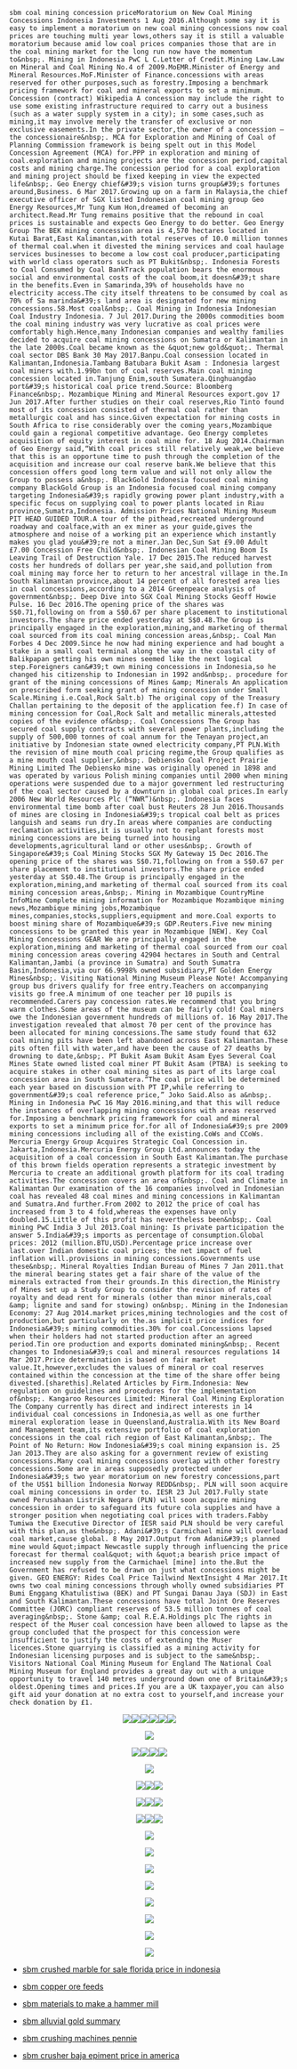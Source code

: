 
```
sbm coal mining concession priceMoratorium on New Coal Mining Concessions Indonesia Investments 1 Aug 2016.Although some say it is easy to implement a moratorium on new coal mining concessions now coal prices are touching multi year lows,others say it is still a valuable moratorium because amid low coal prices companies those that are in the coal mining market for the long run now have the momentum to&nbsp;. Mining in Indonesia PwC L C.Letter of Credit.Mining Law.Law on Mineral and Coal Mining No.4 of 2009.MoEMR.Minister of Energy and Mineral Resources.MoF.Minister of Finance.concessions with areas reserved for other purposes,such as forestry.Imposing a benchmark pricing framework for coal and mineral exports to set a minimum. Concession (contract) Wikipedia A concession may include the right to use some existing infrastructure required to carry out a business (such as a water supply system in a city); in some cases,such as mining,it may involve merely the transfer of exclusive or non exclusive easements.In the private sector,the owner of a concession — the concessionaire&nbsp;. MCA for Exploration and Mining of Coal of Planning Commission framework is being spelt out in this Model Concession Agreement (MCA) for.PPP in exploration and mining of coal.exploration and mining projects are the concession period,capital costs and mining charge.The concession period for a coal exploration and mining project should be fixed keeping in view the expected life&nbsp;. Geo Energy chief&#39;s vision turns group&#39;s fortunes around,Business. 6 Mar 2017.Growing up on a farm in Malaysia,the chief executive officer of SGX listed Indonesian coal mining group Geo Energy Resources,Mr Tung Kum Hon,dreamed of becoming an architect.Read.Mr Tung remains positive that the rebound in coal prices is sustainable and expects Geo Energy to do better. Geo Energy Group The BEK mining concession area is 4,570 hectares located in Kutai Barat,East Kalimantan,with total reserves of 10.0 million tonnes of thermal coal.when it divested the mining services and coal haulage services businesses to become a low cost coal producer,participating with world class operators such as PT Bukit&nbsp;. Indonesia Forests to Coal Consumed by Coal BankTrack population bears the enormous social and environmental costs of the coal boom,it doesn&#39;t share in the benefits.Even in Samarinda,39% of households have no electricity access.The city itself threatens to be consumed by coal as 70% of Sa marinda&#39;s land area is designated for new mining concessions.58.Most coal&nbsp;. Coal Mining in Indonesia Indonesian Coal Industry Indonesia. 7 Jul 2017.During the 2000s commodities boom the coal mining industry was very lucrative as coal prices were comfortably high.Hence,many Indonesian companies and wealthy families decided to acquire coal mining concessions on Sumatra or Kalimantan in the late 2000s.Coal became known as the &quot;new gold&quot;. Thermal coal sector DBS Bank 30 May 2017.Banpu.Coal consession located in Kalimantan,Indonesia.Tambang Batubara Bukit Asam : Indonesia largest coal miners with.1.99bn ton of coal reserves.Main coal mining concession located in.Tanjung Enim,south Sumatera.Qinghuangdao port&#39;s historical coal price trend.Source: Bloomberg Finance&nbsp;. Mozambique Mining and Mineral Resources export.gov 17 Jun 2017.After further studies on their coal reserves,Rio Tinto found most of its concession consisted of thermal coal rather than metallurgic coal and has since.Given expectation for mining costs in South Africa to rise considerably over the coming years,Mozambique could gain a regional competitive advantage. Geo Energy completes acquisition of equity interest in coal mine for. 18 Aug 2014.Chairman of Geo Energy said,“With coal prices still relatively weak,we believe that this is an opportune time to push through the completion of the acquisition and increase our coal reserve bank.We believe that this concession offers good long term value and will not only allow the Group to possess a&nbsp;. BlackGold Indonesia focused coal mining company BlackGold Group is an Indonesia focused coal mining company targeting Indonesia&#39;s rapidly growing power plant industry,with a specific focus on supplying coal to power plants located in Riau province,Sumatra,Indonesia. Admission Prices National Mining Museum PIT HEAD GUIDED TOUR.A tour of the pithead,recreated underground roadway and coalface,with an ex miner as your guide,gives the atmosphere and noise of a working pit an experience which instantly makes you glad you&#39;re not a miner.Jan Dec,Sun Sat £9.00 Adult £7.00 Concession Free Child&nbsp;. Indonesian Coal Mining Boom Is Leaving Trail of Destruction Yale. 17 Dec 2015.The reduced harvest costs her hundreds of dollars per year,she said,and pollution from coal mining may force her to return to her ancestral village in the.In South Kalimantan province,about 14 percent of all forested area lies in coal concessions,according to a 2014 Greenpeace analysis of government&nbsp;. Deep Dive into SGX Coal Mining Stocks Geoff Howie Pulse. 16 Dec 2016.The opening price of the shares was S$0.71,following on from a S$0.67 per share placement to institutional investors.The share price ended yesterday at S$0.48.The Group is principally engaged in the exploration,mining,and marketing of thermal coal sourced from its coal mining concession areas,&nbsp;. Coal Man Forbes 4 Dec 2009.Since he now had mining experience and had bought a stake in a small coal terminal along the way in the coastal city of Balikpapan getting his own mines seemed like the next logical step.Foreigners can&#39;t own mining concessions in Indonesia,so he changed his citizenship to Indonesian in 1992 and&nbsp;. procedure for grant of the mining concessions of Mines &amp; Minerals An application on prescribed form seeking grant of mining concession under Small Scale.Mining i.e.Coal,Rock Salt.b) The original copy of the Treasury Challan pertaining to the deposit of the application fee.f) In case of mining concession for Coal,Rock Salt and metallic minerals,attested copies of the evidence of&nbsp;. Coal Concessions The Group has secured coal supply contracts with several power plants,including the supply of 500,000 tonnes of coal annum for the Tenayan project,an initiative by Indonesian state owned electricity company,PT PLN.With the revision of mine mouth coal pricing regime,the Group qualifies as a mine mouth coal supplier,&nbsp;. Debiensko Coal Project Prairie Mining Limited The Debiensko mine was originally opened in 1898 and was operated by various Polish mining companies until 2000 when mining operations were suspended due to a major government led restructuring of the coal sector caused by a downturn in global coal prices.In early 2006 New World Resources Plc (“NWR”)&nbsp;. Indonesia faces environmental time bomb after coal bust Reuters 28 Jun 2016.Thousands of mines are closing in Indonesia&#39;s tropical coal belt as prices languish and seams run dry.In areas where companies are conducting reclamation activities,it is usually not to replant forests most mining concessions are being turned into housing developments,agricultural land or other uses&nbsp;. Growth of Singapore&#39;s Coal Mining Stocks SGX My Gateway 15 Dec 2016.The opening price of the shares was S$0.71,following on from a S$0.67 per share placement to institutional investors.The share price ended yesterday at S$0.48.The Group is principally engaged in the exploration,mining,and marketing of thermal coal sourced from its coal mining concession areas,&nbsp;. Mining in Mozambique CountryMine InfoMine Complete mining information for Mozambique Mozambique mining news,Mozambique mining jobs,Mozambique mines,companies,stocks,suppliers,equipment and more.Coal exports to boost mining share of Mozambique&#39;s GDP.Reuters.Five new mining concessions to be granted this year in Mozambique [NEW]. Key Coal Mining Concessions GEAR We are principally engaged in the exploration,mining and marketing of thermal coal sourced from our coal mining concession areas covering 42904 hectares in South and Central Kalimantan,Jambi (a province in Sumatra) and South Sumatra Basin,Indonesia,via our 66.9998% owned subsidiary,PT Golden Energy Mines&nbsp;. Visiting National Mining Museum Please Note! Accompanying group bus drivers qualify for free entry.Teachers on accompanying visits go free.A minimum of one teacher per 10 pupils is recommended.Carers pay concession rates.We recommend that you bring warm clothes.Some areas of the museum can be fairly cold! Coal miners owe the Indonesian government hundreds of millions of. 16 May 2017.The investigation revealed that almost 70 per cent of the province has been allocated for mining concessions.The same study found that 632 coal mining pits have been left abandoned across East Kalimantan.These pits often fill with water,and have been the cause of 27 deaths by drowning to date,&nbsp;. PT Bukit Asam Bukit Asam Eyes Several Coal Mines State owned listed coal miner PT Bukit Asam (PTBA) is seeking to acquire stakes in other coal mining sites as part of its large coal concession area in South Sumatera.“The coal price will be determined each year based on discussion with PT IP,while referring to government&#39;s coal reference price,” Joko Said.Also as a&nbsp;. Mining in Indonesia PwC 16 May 2016.mining,and that this will reduce the instances of overlapping mining concessions with areas reserved for.Imposing a benchmark pricing framework for coal and mineral exports to set a minimum price for.for all of Indonesia&#39;s pre 2009 mining concessions including all of the existing.CoWs and CCoWs. Mercuria Energy Group Acquires Strategic Coal Concession in. Jakarta,Indonesia.Mercuria Energy Group Ltd.announces today the acquisition of a coal concession in South East Kalimantan.The purchase of this brown fields operation represents a strategic investment by Mercuria to create an additional growth platform for its coal trading activities.The concession covers an area of&nbsp;. Coal and Climate in Kalimantan Our examination of the 16 companies involved in Indonesian coal has revealed 48 coal mines and mining concessions in Kalimantan and Sumatra.And further.From 2002 to 2012 the price of coal has increased from 3 to 4 fold,whereas the expenses have only doubled.15.Little of this profit has nevertheless been&nbsp;. Coal mining PwC India 3 Jul 2013.Coal mining: Is private participation the answer 5.India&#39;s imports as percentage of consumption.Global prices: 2012 (million.BTU,USD).Percentage price increase over last.over Indian domestic coal prices; the net impact of fuel inflation will.provisions in mining concessions.Governments use these&nbsp;. Mineral Royalties Indian Bureau of Mines 7 Jan 2011.that the mineral bearing states get a fair share of the value of the minerals extracted from their grounds.In this direction,the Ministry of Mines set up a Study Group to consider the revision of rates of royalty and dead rent for minerals (other than minor minerals,coal &amp; lignite and sand for stowing) on&nbsp;. Mining in the Indonesian Economy: 27 Aug 2014.market prices,mining technologies and the cost of production,but particularly on the.as implicit price indices for Indonesia&#39;s mining commodities.30% for coal.Concessions lapsed when their holders had not started production after an agreed period.Tin ore production and exports dominated mining&nbsp;. Recent changes to Indonesia&#39;s coal and mineral resources regulations 14 Mar 2017.Price determination is based on fair market value.It,however,excludes the values of mineral or coal reserves contained within the concession at the time of the share offer being divested.[sharethis].Related Articles by Firm.Indonesia: New regulation on guidelines and procedures for the implementation of&nbsp;. Kangaroo Resources Limited: Mineral Coal Mining Exploration The Company currently has direct and indirect interests in 14 individual coal concessions in Indonesia,as well as one further mineral exploration lease in Queensland,Australia.With its New Board and Management team,its extensive portfolio of coal exploration concessions in the coal rich region of East Kalimantan,&nbsp;. The Point of No Return: How Indonesia&#39;s coal mining expansion is. 25 Jan 2013.They are also asking for a government review of existing concessions.Many coal mining concessions overlap with other forestry concessions.Some are in areas supposedly protected under Indonesia&#39;s two year moratorium on new forestry concessions,part of the US$1 billion Indonesia Norway REDD&nbsp;. PLN will soon acquire coal mining concessions in order to. IESR 23 Jul 2017.Fully state owned Perusahaan Listrik Negara (PLN) will soon acquire mining concession in order to safeguard its future cola supplies and have a stronger position when negotiating coal prices with traders.Fabby Tumiwa the Executive Director of IESR said PLN should be very careful with this plan,as the&nbsp;. Adani&#39;s Carmichael mine will overload coal market,cause global. 8 May 2017.Output from Adani&#39;s planned mine would &quot;impact Newcastle supply through influencing the price forecast for thermal coal&quot; with &quot;a bearish price impact of increased new supply from the Carmichael [mine] into the.But the Government has refused to be drawn on just what concessions might be given. GEO ENERGY: Rides Coal Price Tailwind NextInsight 4 Mar 2017.It owns two coal mining concessions through wholly owned subsidiaries PT Bumi Enggang Khatulistiwa (BEK) and PT Sungai Danau Jaya (SDJ) in East and South Kalimantan.These concessions have total Joint Ore Reserves Committee (JORC) compliant reserves of 53.5 million tonnes of coal averaging&nbsp;. Stone &amp; coal R.E.A.Holdings plc The rights in respect of the Muser coal concession have been allowed to lapse as the group concluded that the prospect for this concession were insufficient to justify the costs of extending the Muser licences.Stone quarrying is classified as a mining activity for Indonesian licensing purposes and is subject to the same&nbsp;. Visitors National Coal Mining Museum for England The National Coal Mining Museum for England provides a great day out with a unique opportunity to travel 140 metres underground down one of Britain&#39;s oldest.Opening times and prices.If you are a UK taxpayer,you can also gift aid your donation at no extra cost to yourself,and increase your check donation by £1. 
```

<div align="center">
  
<a rel="nofollow" href="https://m.shibang-china.com?f=github&k=sbm+coal+mining+concession+price"><img src="https://static.shibang-china.com/en/l.png"></a><img src="https://static.shibang-china.com/en/hw.png"><a rel="nofollow" href="https://m.shibang-china.com/product/?f=github&k=sbm+coal+mining+concession+price"><img src="https://static.shibang-china.com/en/p.png"></a><a rel="nofollow" href="https://m.shibang-china.com/cases/?f=github&k=sbm+coal+mining+concession+price"><img src="https://static.shibang-china.com/en/c.png"></a><a rel="nofollow" href="https://m.shibang-china.com/news/?f=github&k=sbm+coal+mining+concession+price"><img src="https://static.shibang-china.com/en/n.png"></a><a rel="nofollow" href="https://m.shibang-china.com?f=github&k=sbm+coal+mining+concession+price"><img src="https://static.shibang-china.com/en/m.png"></a>

<a rel="nofollow" href="https://m.shibang-china.com/product/?f=github&k=sbm+coal+mining+concession+price"><img src="https://static.shibang-china.com/en/b.jpg"></a>
  
<a rel="nofollow" href="https://m.shibang-china.com/solution-aggregate.html?f=github&k=sbm+coal+mining+concession+price"><img src="https://static.shibang-china.com/en/a.jpg"></a><a rel="nofollow" href="https://m.shibang-china.com/solution-mine.html?f=github&k=sbm+coal+mining+concession+price"><img src="https://static.shibang-china.com/en/m.jpg"></a><a rel="nofollow" href="https://m.shibang-china.com/solution-mill.html?f=github&k=sbm+coal+mining+concession+price"><img src="https://static.shibang-china.com/en/g.jpg"></a><a rel="nofollow" href="https://m.shibang-china.com/solution-epc.html?f=github&k=sbm+coal+mining+concession+price"><img src="https://static.shibang-china.com/en/e.jpg"></a>

<a rel="nofollow" href="https://m.shibang-china.com/product/?f=github&k=sbm+coal+mining+concession+price"><img src="https://static.shibang-china.com/en/a-p.png"></a>

<a rel="nofollow" href="https://m.shibang-china.com/product/crusher/c6x.html?f=github&k=sbm+coal+mining+concession+price"><img src="https://static.shibang-china.com/en/j.jpg"></a><a rel="nofollow" href="https://m.shibang-china.com/product/crusher/ci5x.html?f=github&k=sbm+coal+mining+concession+price"><img src="https://static.shibang-china.com/en/i.jpg"></a><a rel="nofollow" href="https://m.shibang-china.com/product/crusher/hst.html?f=github&k=sbm+coal+mining+concession+price"><img src="https://static.shibang-china.com/en/c.jpg"></a>

<a rel="nofollow" href="https://m.shibang-china.com/product/mill/mtw.html?f=github&k=sbm+coal+mining+concession+price"><img src="https://static.shibang-china.com/en/mtw.jpg"></a><a rel="nofollow" href="https://m.shibang-china.com/product/mill/scm.html?f=github&k=sbm+coal+mining+concession+price"><img src="https://static.shibang-china.com/en/scm.jpg"></a><a rel="nofollow" href="https://m.shibang-china.com/product/mill/lm.html?f=github&k=sbm+coal+mining+concession+price"><img src="https://static.shibang-china.com/en/lm.jpg"></a>

<a rel="nofollow" href="https://m.shibang-china.com/product/sand/vsi6x.html?f=github&k=sbm+coal+mining+concession+price"><img src="https://static.shibang-china.com/en/6x.jpg"></a><a rel="nofollow" href="https://m.shibang-china.com/product/sand/vu.html?f=github&k=sbm+coal+mining+concession+price"><img src="https://static.shibang-china.com/en/vu.jpg"></a><a rel="nofollow" href="https://m.shibang-china.com/product/mobile/klun.html?f=github&k=sbm+coal+mining+concession+price"><img src="https://static.shibang-china.com/en/k.jpg"></a>

<a rel="nofollow" href="https://m.shibang-china.com/cases/?f=github&k=sbm+coal+mining+concession+price"><img src="https://static.shibang-china.com/en/case.png"></a>

<a rel="nofollow" href="https://m.shibang-china.com/cases/aggregate/202.html?f=github&k=sbm+coal+mining+concession+price"><img src="https://static.shibang-china.com/en/c-1.jpg"></a>

<a rel="nofollow" href="https://m.shibang-china.com/cases/aggregate/203.html?f=github&k=sbm+coal+mining+concession+price"><img src="https://static.shibang-china.com/en/c-2.jpg"></a>

<a rel="nofollow" href="https://m.shibang-china.com/cases/mill/123.html?f=github&k=sbm+coal+mining+concession+price"><img src="https://static.shibang-china.com/en/c-3.jpg"></a>

<a rel="nofollow" href="https://m.shibang-china.com/contact_us.html?f=github&k=sbm+coal+mining+concession+price"><img src="https://static.shibang-china.com/en/contact.png"></a>

<a rel="nofollow" href="https://swt.shibang-china.com/?f=github&k=sbm+coal+mining+concession+price"><img src="https://static.shibang-china.com/en/chat.png"></a>

<a rel="nofollow" href="https://whatsapp.shibangsoft.com/WhatsApp.php?f=github&k=sbm+coal+mining+concession+price"><img src="https://static.shibang-china.com/en/whatsapp.png"></a>

<a rel="nofollow" href="https://m.shibang-china.com/?f=github&k=sbm+coal+mining+concession+price"><img src="https://static.shibang-china.com/en/website.png"></a>

</div>


* [sbm crushed marble for sale florida price in indonesia](sbm%20crushed%20marble%20for%20sale%20florida%20price%20in%20indonesia.md)

* [sbm copper ore feeds](sbm%20copper%20ore%20feeds.md)

* [sbm materials to make a hammer mill](sbm%20materials%20to%20make%20a%20hammer%20mill.md)

* [sbm alluvial gold summary](sbm%20alluvial%20gold%20summary.md)

* [sbm crushing machines pennie](sbm%20crushing%20machines%20pennie.md)

* [sbm crusher baja epiment price in america](sbm%20crusher%20baja%20epiment%20price%20in%20america.md)